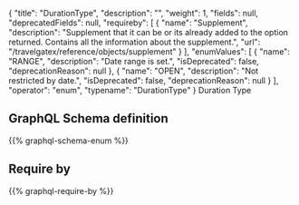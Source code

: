 {
  "title": "DurationType",
  "description": "",
  "weight": 1,
  "fields": null,
  "deprecatedFields": null,
  "requireby": [
    {
      "name": "Supplement",
      "description": "Supplement that it can be or its already added to the option returned. Contains all the information about the supplement.",
      "url": "/travelgatex/reference/objects/supplement"
    }
  ],
  "enumValues": [
    {
      "name": "RANGE",
      "description": "Date range is set.",
      "isDeprecated": false,
      "deprecationReason": null
    },
    {
      "name": "OPEN",
      "description": "Not restricted by date.",
      "isDeprecated": false,
      "deprecationReason": null
    }
  ],
  "operator": "enum",
  "typename": "DurationType"
}
Duration Type
## GraphQL Schema definition

{{% graphql-schema-enum %}}

## Require by

{{% graphql-require-by %}}

